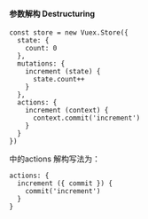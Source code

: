 #### 参数解构 Destructuring
```
const store = new Vuex.Store({
  state: {
    count: 0
  },
  mutations: {
    increment (state) {
      state.count++
    }
  },
  actions: {
    increment (context) {
      context.commit('increment')
    }
  }
})
```
中的actions 解构写法为：
```
actions: {
  increment ({ commit }) {
    commit('increment')
  }
}
```
